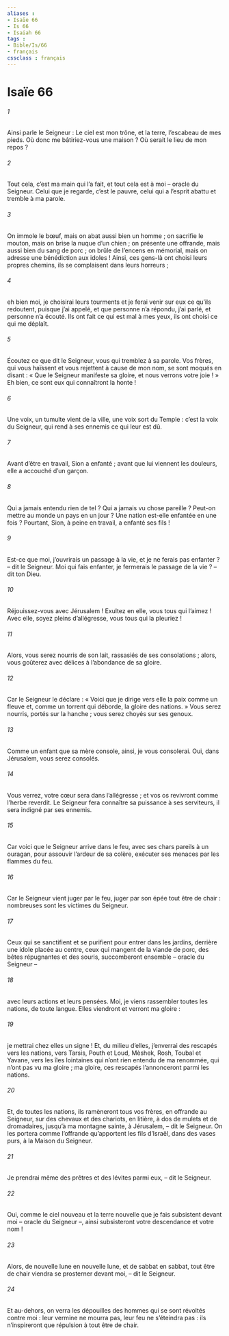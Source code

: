 ```yaml
---
aliases : 
- Isaïe 66
- Is 66
- Isaiah 66
tags : 
- Bible/Is/66
- français
cssclass : français
---
```


# Isaïe 66

###### 1
Ainsi parle le Seigneur :
Le ciel est mon trône,
et la terre, l’escabeau de mes pieds.
Où donc me bâtiriez-vous une maison ?
Où serait le lieu de mon repos ?
###### 2
Tout cela, c’est ma main qui l’a fait,
et tout cela est à moi – oracle du Seigneur.
Celui que je regarde, c’est le pauvre,
celui qui a l’esprit abattu et tremble à ma parole.
###### 3
On immole le bœuf,
mais on abat aussi bien un homme ;
on sacrifie le mouton,
mais on brise la nuque d’un chien ;
on présente une offrande,
mais aussi bien du sang de porc ;
on brûle de l’encens en mémorial,
mais on adresse une bénédiction aux idoles !
Ainsi, ces gens-là ont choisi leurs propres chemins,
ils se complaisent dans leurs horreurs ;
###### 4
eh bien moi, je choisirai leurs tourments
et je ferai venir sur eux ce qu’ils redoutent,
puisque j’ai appelé, et que personne n’a répondu,
j’ai parlé, et personne n’a écouté.
Ils ont fait ce qui est mal à mes yeux,
ils ont choisi ce qui me déplaît.
###### 5
Écoutez ce que dit le Seigneur,
vous qui tremblez à sa parole.
Vos frères, qui vous haïssent
et vous rejettent à cause de mon nom,
se sont moqués en disant :
« Que le Seigneur manifeste sa gloire,
et nous verrons votre joie ! »
Eh bien, ce sont eux qui connaîtront la honte !
###### 6
Une voix, un tumulte vient de la ville,
une voix sort du Temple :
c’est la voix du Seigneur,
qui rend à ses ennemis ce qui leur est dû.
###### 7
Avant d’être en travail,
Sion a enfanté ;
avant que lui viennent les douleurs,
elle a accouché d’un garçon.
###### 8
Qui a jamais entendu rien de tel ?
Qui a jamais vu chose pareille ?
Peut-on mettre au monde un pays en un jour ?
Une nation est-elle enfantée en une fois ?
Pourtant, Sion, à peine en travail, a enfanté ses fils !
###### 9
Est-ce que moi, j’ouvrirais un passage à la vie,
et je ne ferais pas enfanter ?
– dit le Seigneur.
Moi qui fais enfanter,
je fermerais le passage de la vie ?
– dit ton Dieu.
###### 10
Réjouissez-vous avec Jérusalem !
Exultez en elle, vous tous qui l’aimez !
Avec elle, soyez pleins d’allégresse,
vous tous qui la pleuriez !
###### 11
Alors, vous serez nourris de son lait,
rassasiés de ses consolations ;
alors, vous goûterez avec délices
à l’abondance de sa gloire.
###### 12
Car le Seigneur le déclare :
« Voici que je dirige vers elle
la paix comme un fleuve
et, comme un torrent qui déborde,
la gloire des nations. »
Vous serez nourris, portés sur la hanche ;
vous serez choyés sur ses genoux.
###### 13
Comme un enfant que sa mère console,
ainsi, je vous consolerai.
Oui, dans Jérusalem, vous serez consolés.
###### 14
Vous verrez, votre cœur sera dans l’allégresse ;
et vos os revivront comme l’herbe reverdit.
Le Seigneur fera connaître sa puissance à ses serviteurs,
il sera indigné par ses ennemis.
###### 15
Car voici que le Seigneur arrive dans le feu,
avec ses chars pareils à un ouragan,
pour assouvir l’ardeur de sa colère,
exécuter ses menaces par les flammes du feu.
###### 16
Car le Seigneur vient juger par le feu,
juger par son épée tout être de chair :
nombreuses sont les victimes du Seigneur.
###### 17
Ceux qui se sanctifient et se purifient
pour entrer dans les jardins,
derrière une idole placée au centre,
ceux qui mangent de la viande de porc,
des bêtes répugnantes et des souris,
succomberont ensemble
– oracle du Seigneur –
###### 18
avec leurs actions et leurs pensées.
Moi, je viens rassembler toutes les nations,
de toute langue.
Elles viendront et verront ma gloire :
###### 19
je mettrai chez elles un signe !
Et, du milieu d’elles, j’enverrai des rescapés
vers les nations,
vers Tarsis, Pouth et Loud, Mèshek, Rosh,
Toubal et Yavane,
vers les îles lointaines
qui n’ont rien entendu de ma renommée,
qui n’ont pas vu ma gloire ;
ma gloire, ces rescapés l’annonceront
parmi les nations.
###### 20
Et, de toutes les nations, ils ramèneront tous vos frères,
en offrande au Seigneur,
sur des chevaux et des chariots, en litière,
à dos de mulets et de dromadaires,
jusqu’à ma montagne sainte, à Jérusalem,
– dit le Seigneur.
On les portera comme l’offrande qu’apportent les fils d’Israël,
dans des vases purs, à la Maison du Seigneur.
###### 21
Je prendrai même des prêtres et des lévites parmi eux,
– dit le Seigneur.
###### 22
Oui, comme le ciel nouveau et la terre nouvelle que je fais
subsistent devant moi – oracle du Seigneur –,
ainsi subsisteront votre descendance et votre nom !
###### 23
Alors, de nouvelle lune en nouvelle lune,
et de sabbat en sabbat,
tout être de chair viendra se prosterner devant moi,
– dit le Seigneur.
###### 24
Et au-dehors, on verra les dépouilles des hommes
qui se sont révoltés contre moi :
leur vermine ne mourra pas,
leur feu ne s’éteindra pas :
ils n’inspireront que répulsion à tout être de chair.
